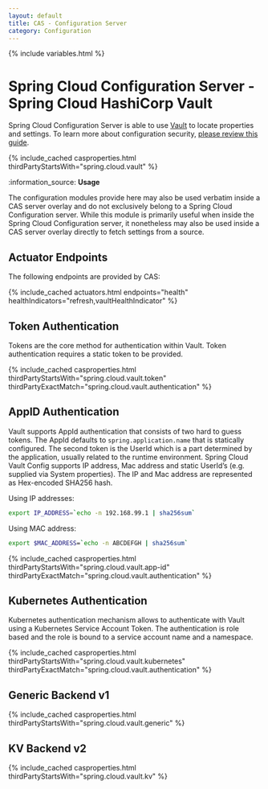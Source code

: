 ```yaml
---
layout: default
title: CAS - Configuration Server
category: Configuration
---
```


{% include variables.html %}

# Spring Cloud Configuration Server - Spring Cloud HashiCorp Vault

Spring Cloud Configuration Server is able to use [Vault](https://www.vaultproject.io/) to locate properties and settings. 
To learn more about configuration security, [please review this guide](Configuration-Properties-Security.html).

{% include_cached casproperties.html thirdPartyStartsWith="spring.cloud.vault" %}

<div class="alert alert-info mt-3">:information_source: <strong>Usage</strong><p>The configuration modules provide here may also be used verbatim inside a CAS server overlay and do not exclusively belong to a Spring Cloud Configuration server. While this module is primarily useful when inside the Spring Cloud Configuration server, it nonetheless may also be used inside a CAS server overlay directly to fetch settings from a source.</p></div>

## Actuator Endpoints

The following endpoints are provided by CAS:

{% include_cached actuators.html endpoints="health" healthIndicators="refresh,vaultHealthIndicator" %}

## Token Authentication

Tokens are the core method for authentication within Vault. Token
authentication requires a static token to be provided.

{% include_cached casproperties.html
thirdPartyStartsWith="spring.cloud.vault.token"
thirdPartyExactMatch="spring.cloud.vault.authentication"
%}

## AppID Authentication

Vault supports AppId authentication that consists of two hard to guess
tokens. The AppId defaults to `spring.application.name` that is statically
configured. The second token is the UserId which is a part determined by the
application, usually related to the runtime environment. Spring Cloud Vault
Config supports IP address, Mac address and static
UserId’s (e.g. supplied via System properties). The IP and Mac address are
represented as Hex-encoded SHA256 hash.

Using IP addresses:

```bash
export IP_ADDRESS=`echo -n 192.168.99.1 | sha256sum`
```

Using MAC address:

```bash
export $MAC_ADDRESS=`echo -n ABCDEFGH | sha256sum`
```

{% include_cached casproperties.html
thirdPartyStartsWith="spring.cloud.vault.app-id"
thirdPartyExactMatch="spring.cloud.vault.authentication"
%}


## Kubernetes Authentication

Kubernetes authentication mechanism allows to authenticate with Vault
using a Kubernetes Service Account Token. The authentication is role
based and the role is bound to a service account name and a namespace.

{% include_cached casproperties.html
thirdPartyStartsWith="spring.cloud.vault.kubernetes"
thirdPartyExactMatch="spring.cloud.vault.authentication"
%}

## Generic Backend v1

{% include_cached casproperties.html thirdPartyStartsWith="spring.cloud.vault.generic" %}

## KV Backend v2

{% include_cached casproperties.html thirdPartyStartsWith="spring.cloud.vault.kv" %}

